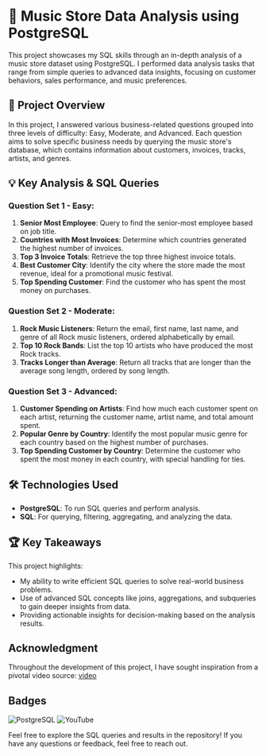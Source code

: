 # 🎵 Music Store Data Analysis using PostgreSQL

This project showcases my SQL skills through an in-depth analysis of a music store dataset using PostgreSQL. I performed data analysis tasks that range from simple queries to advanced data insights, focusing on customer behaviors, sales performance, and music preferences.

## 🚀 Project Overview

In this project, I answered various business-related questions grouped into three levels of difficulty: Easy, Moderate, and Advanced. Each question aims to solve specific business needs by querying the music store's database, which contains information about customers, invoices, tracks, artists, and genres.

## 💡 Key Analysis & SQL Queries

### **Question Set 1 - Easy:**
1. **Senior Most Employee**: Query to find the senior-most employee based on job title.
2. **Countries with Most Invoices**: Determine which countries generated the highest number of invoices.
3. **Top 3 Invoice Totals**: Retrieve the top three highest invoice totals.
4. **Best Customer City**: Identify the city where the store made the most revenue, ideal for a promotional music festival.
5. **Top Spending Customer**: Find the customer who has spent the most money on purchases.

### **Question Set 2 - Moderate:**
1. **Rock Music Listeners**: Return the email, first name, last name, and genre of all Rock music listeners, ordered alphabetically by email.
2. **Top 10 Rock Bands**: List the top 10 artists who have produced the most Rock tracks.
3. **Tracks Longer than Average**: Return all tracks that are longer than the average song length, ordered by song length.

### **Question Set 3 - Advanced:**
1. **Customer Spending on Artists**: Find how much each customer spent on each artist, returning the customer name, artist name, and total amount spent.
2. **Popular Genre by Country**: Identify the most popular music genre for each country based on the highest number of purchases.
3. **Top Spending Customer by Country**: Determine the customer who spent the most money in each country, with special handling for ties.

## 🛠️ Technologies Used
- **PostgreSQL**: To run SQL queries and perform analysis.
- **SQL**: For querying, filtering, aggregating, and analyzing the data.

## 🏆 Key Takeaways
This project highlights:
- My ability to write efficient SQL queries to solve real-world business problems.
- Use of advanced SQL concepts like joins, aggregations, and subqueries to gain deeper insights from data.
- Providing actionable insights for decision-making based on the analysis results.
##  Acknowledgment
Throughout the development of this project, I have sought inspiration from a pivotal video source: [video](https://www.youtube.com/watch?v=VFIuIjswMKM&list=WL&index=10&t=229s&ab_channel=RishabhMishra)
## Badges
![PostgreSQL](https://img.shields.io/badge/PostgreSQL-316192?style=for-the-badge&logo=postgresql&logoColor=white)
![YouTube](https://img.shields.io/badge/YouTube-FF0000?style=for-the-badge&logo=youtube&logoColor=white)

Feel free to explore the SQL queries and results in the repository! If you have any questions or feedback, feel free to reach out.

